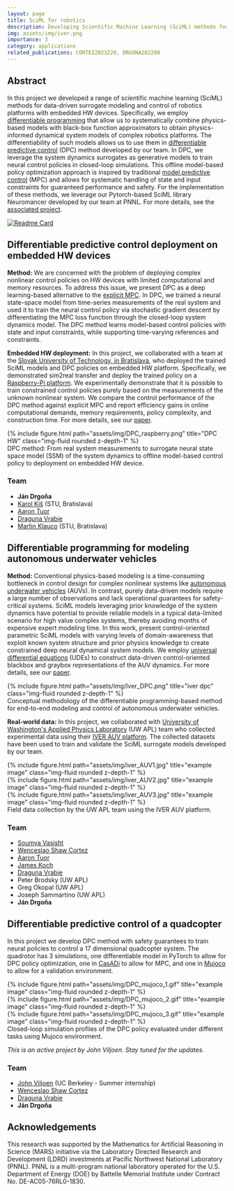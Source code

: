 ```yaml
---
layout: page
title: SciML for robotics
description: Developing Scientific Machine Learning (SciML) methods for robotics applications.
img: assets/img/iver.png
importance: 3
category: applications
related_publications: CORTEZ2023228, DRGONA202280
---
```



## Abstract 

In this project we developed a range of scientific machine learning (SciML) 
methods for data-driven surrogate modeling and control of robotics platforms with embedded HW devices.
Specifically, we employ [differentiable programming](https://en.wikipedia.org/wiki/Differentiable_programming)
that allow us to systematically combine physics-based models with black-box function approximators
to obtain physics-informed dynamical system models of complex robotics platforms. 
The differentiability of such models allows us to use them in 
[differentiable predictive control](https://www.sciencedirect.com/science/article/pii/S0959152422000981) (DPC)
method developed by our team. In DPC, we leverage the system dynamics surrogates 
as generative models to train neural control policies in closed-loop simulations.
This offline model-based policy optimization approach is inspired by traditional 
[model predictive control](https://en.wikipedia.org/wiki/Model_predictive_control) (MPC)
and allows for systematic handling of state and input constraints for guaranteed performance and safety.
For the implementation of these methods, we leverage our Pytorch-based SciML library Neuromancer developed by our team at PNNL.
For more details, see the [associated project](https://drgona.github.io/projects/1_project/).

[![Readme Card](https://github-readme-stats.vercel.app/api/pin/?username=pnnl&repo=neuromancer)](https://github.com/pnnl/neuromancer)



## Differentiable predictive control deployment on embedded HW devices 

**Method:**  We are concerned with the problem of deploying complex nonlinear control
policies on HW devices with limited computational and memory resources.
To address this issue, we present DPC as a deep learning-based alternative to the 
[explicit MPC](https://link.springer.com/referenceworkentry/10.1007/978-1-4471-5102-9_10-1). 
In DPC, we trained a neural state-space model from time-series measurements of the real system
and used it to train the neural control policy via stochastic gradient descent by differentiating the MPC loss function 
through the closed-loop system dynamics model. 
 The DPC method learns model-based control policies with state and input constraints, 
while supporting time-varying references and constraints. 


**Embedded HW deployment:** In this project, we collaborated with a team at the 
[Slovak University of Technology, in Bratislava](https://www.uiam.sk/), who deployed the trained SciML models
and DPC policies on embedded HW platform.
Specifically, we demonstrated sim2real transfer and deploy the trained policy 
on a [Raspberry-Pi platform](https://en.wikipedia.org/wiki/Raspberry_Pi). 
We experimentally demonstrate that it is possible to train constrained control policies 
purely based on the measurements of the unknown nonlinear system. 
We compare the control performance of the DPC method against explicit MPC and report efficiency gains 
in online computational demands, memory requirements, policy complexity, and construction time. 
For more details, see our [paper](https://www.sciencedirect.com/science/article/pii/S0959152422000981).

<div class="row">
    <div class="col-sm mt-3 mt-md-0">
        {% include figure.html path="assets/img/DPC_raspberry.png" title="DPC HW" class="img-fluid rounded z-depth-1" %}
    </div>
</div>
<div class="caption">
    DPC method: From real system measurements to surrogate neural state space model (SSM) of the system dynamics to
    offline model-based control policy to deployment on embedded HW device.
</div>


### Team
- **Ján Drgoňa** 
- [Karol Kiš](https://www.linkedin.com/in/karol-kis-kk1/) (STU, Bratislava)
- [Aaron Tuor](https://www.linkedin.com/in/aarontuor/)
- [Draguna Vrabie](https://www.pnnl.gov/people/draguna-vrabie-phd) 
- [Martin Klauco](https://www.linkedin.com/in/mklauco/?originalSubdomain=sk) (STU, Bratislava)



## Differentiable programming for modeling autonomous underwater vehicles

**Method:** Conventional physics-based modeling is a time-consuming bottleneck in control design 
for complex nonlinear systems like [autonomous underwater vehicles](https://oceanexplorer.noaa.gov/facts/auv.html) (AUVs).
 In contrast, purely data-driven models require a large number of observations and lack operational guarantees 
for safety-critical systems. SciML models leveraging prior knowledge of the system dynamics have potential 
to provide reliable models in a typical data-limited scenario for high value complex systems, 
thereby avoiding months of expensive expert modeling time. 
In this work, present control-oriented parametric SciML models with varying levels of domain-awareness 
that exploit known system structure and prior physics knowledge to create constrained deep neural dynamical system models. 
We employ [universal differential equations](https://arxiv.org/abs/2001.04385) (UDEs) 
to construct data-driven control-oriented blackbox and graybox representations of the AUV dynamics. 
For more details, see our [paper](https://www.sciencedirect.com/science/article/pii/S2405896323002276).

<div class="row">
    <div class="col-sm mt-3 mt-md-0">
        {% include figure.html path="assets/img/Iver_DPC.png" title="iver dpc" class="img-fluid rounded z-depth-1" %}
    </div>
</div>
<div class="caption">
    Conceptual methodology of the differentiable programming-based method for end-to-end 
modeling and control of autonomous underwater vehicles.
</div>

**Real-world data:** In this project, we collaborated with 
[University of Washington's Applied Physics Laboratory](https://www.apl.washington.edu/home.php) (UW APL)
team who collected experimental data using their 
[IVER AUV platform](https://www.l3harris.com/all-capabilities/iver-suite-autonomous-undersea-vehicles).
The collected datasets have been used to train and validate the SciML surrogate models 
developed by our team.

<div class="row">
    <div class="col-sm mt-3 mt-md-0">
        {% include figure.html path="assets/img/iver_AUV1.jpg" title="example image" class="img-fluid rounded z-depth-1" %}
    </div>
    <div class="col-sm mt-3 mt-md-0">
        {% include figure.html path="assets/img/iver_AUV2.jpg" title="example image" class="img-fluid rounded z-depth-1" %}
    </div>
    <div class="col-sm mt-3 mt-md-0">
        {% include figure.html path="assets/img/iver_AUV3.jpg" title="example image" class="img-fluid rounded z-depth-1" %}
    </div>
</div>
<div class="caption">
     Field data collection by the UW APL team using the IVER AUV platform.
</div>


### Team
- [Soumya Vasisht](https://www.linkedin.com/in/m-shapiro/)
- [Wenceslao Shaw Cortez](https://shawcortez.wordpress.com/)
- [Aaron Tuor](https://www.linkedin.com/in/aarontuor/)
- [James Koch](https://www.linkedin.com/in/james-koch-5285a87a/)
- [Draguna Vrabie](https://www.pnnl.gov/people/draguna-vrabie-phd) 
- Peter Brodsky (UW APL)
- Greg Okopal (UW APL)
- Joseph Sammartino (UW APL)
- **Ján Drgoňa** 



## Differentiable predictive control of a quadcopter 

In this project we develop DPC method with safety guarantees to train neural policies to control a 17 dimensional quadcopter system.
The quadrotor has 3 simulations, one differentiable model in PyTorch to allow for DPC policy optimization, 
one in [CasADi](https://web.casadi.org/) to allow for MPC, 
and one in [Mujoco](https://mujoco.org/) to allow for a validation environment.


<div class="row">
    <div class="col-sm mt-3 mt-md-0">
        {% include figure.html path="assets/img/DPC_mujoco_1.gif" title="example image" class="img-fluid rounded z-depth-1" %}
    </div>
    <div class="col-sm mt-3 mt-md-0">
        {% include figure.html path="assets/img/DPC_mujoco_2.gif" title="example image" class="img-fluid rounded z-depth-1" %}
    </div>
    <div class="col-sm mt-3 mt-md-0">
        {% include figure.html path="assets/img/DPC_mujoco_3.gif" title="example image" class="img-fluid rounded z-depth-1" %}
    </div>
</div>
<div class="caption">
     Closed-loop simulation profiles of the DPC policy evaluated under different tasks using Mujoco environment.
</div>


*This is an active project by John Viljoen. Stay tuned for the updates.*


### Team
- [John Viljoen](https://www.linkedin.com/in/john-viljoen-763427150/) (UC Berkeley - Summer internship)
- [Wenceslao Shaw Cortez](https://shawcortez.wordpress.com/)
- [Draguna Vrabie](https://www.pnnl.gov/people/draguna-vrabie-phd) 
- **Ján Drgoňa** 



## Acknowledgements
This research was supported by the Mathematics for Artificial Reasoning in Science (MARS) initiative via 
the Laboratory Directed Research and Development (LDRD) investments at Pacific Northwest National Laboratory (PNNL).
PNNL is a multi-program national laboratory operated for the U.S. Department of Energy (DOE) by 
Battelle Memorial Institute under Contract No. DE-AC05-76RL0-1830.